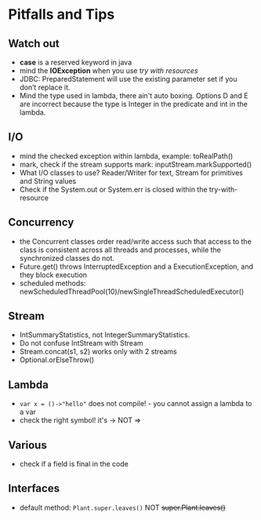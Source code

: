 # Pitfalls and Tips
## Watch out
- **case** is a reserved keyword in java
- mind the **IOException** when you use t*ry with resources*
- JDBC: PreparedStatement will use the existing parameter set if you don’t replace it.
- Mind the type used in lambda, there ain't auto boxing. Options D and E are incorrect because the type is Integer in the predicate and int in the lambda.

## I/O
- mind the checked exception within lambda, example: toRealPath()
- mark, check if the stream supports mark: inputStream.markSupported()
- What I/O classes to use? Reader/Writer for text, Stream for primitives and String values
- Check if the System.out or System.err is closed within the try-with-resource

## Concurrency
- the Concurrent classes order read/write access such that access to the class is consistent 
across all threads and processes, while the synchronized classes do not. 
- Future.get() throws  InterruptedException and a  ExecutionException, and they block execution 
- scheduled methods: newScheduledThreadPool(10)/newSingleThreadScheduledExecutor()

## Stream
-  IntSummaryStatistics, not IntegerSummaryStatistics. 
-  Do not confuse IntStream with Stream<Integer>
- Stream.concat(s1, s2) works only with 2 streams
- Optional.orElseThrow()
## Lambda
- `var x = ()->"hello"` does not compile! - you cannot assign a lambda to a var
- check the right symbol! it's -> NOT =>

## Various
- check if a field is final in the code

## Interfaces
- default method: `Plant.super.leaves()` NOT ~~super.Plant.leaves()~~